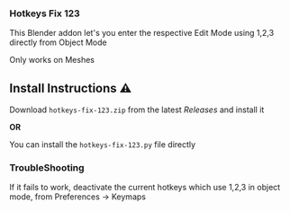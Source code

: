 ### Hotkeys Fix 123

This Blender addon let's you enter the respective Edit Mode using 1,2,3 directly from Object Mode

Only works on Meshes

## Install Instructions ⚠️

Download `hotkeys-fix-123.zip` from the latest *Releases* and install it

**OR**

You can install the `hotkeys-fix-123.py` file directly


### TroubleShooting
If it fails to work, deactivate the current hotkeys which  use 1,2,3 in object mode, from Preferences -> Keymaps
